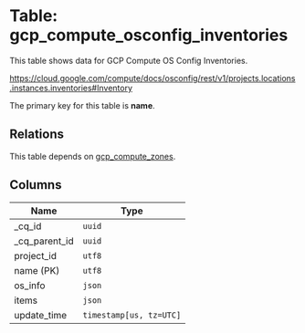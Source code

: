 # Table: gcp_compute_osconfig_inventories

This table shows data for GCP Compute OS Config Inventories.

https://cloud.google.com/compute/docs/osconfig/rest/v1/projects.locations.instances.inventories#Inventory

The primary key for this table is **name**.

## Relations

This table depends on [gcp_compute_zones](gcp_compute_zones.md).

## Columns

| Name          | Type          |
| ------------- | ------------- |
|_cq_id|`uuid`|
|_cq_parent_id|`uuid`|
|project_id|`utf8`|
|name (PK)|`utf8`|
|os_info|`json`|
|items|`json`|
|update_time|`timestamp[us, tz=UTC]`|